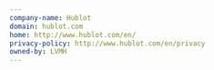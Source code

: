 ```yaml
---
company-name: Hublot
domain: hublot.com
home: http://www.hublot.com/en/
privacy-policy: http://www.hublot.com/en/privacy
owned-by: LVMH
---
```




